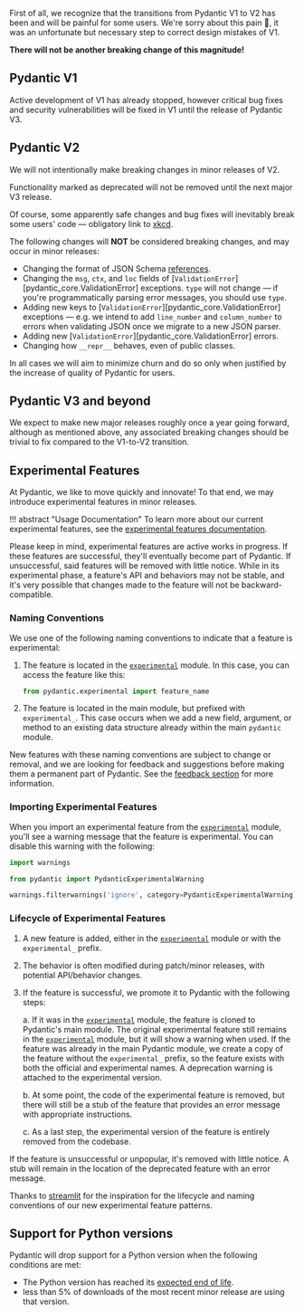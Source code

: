 First of all, we recognize that the transitions from Pydantic V1 to V2 has been and will be painful for some users.
We're sorry about this pain :pray:, it was an unfortunate but necessary step to correct design mistakes of V1.

**There will not be another breaking change of this magnitude!**

## Pydantic V1

Active development of V1 has already stopped, however critical bug fixes and security vulnerabilities will be fixed in V1 until
the release of Pydantic V3.

## Pydantic V2

We will not intentionally make breaking changes in minor releases of V2.

Functionality marked as deprecated will not be removed until the next major V3 release.

Of course, some apparently safe changes and bug fixes will inevitably break some users' code &mdash; obligatory link to [xkcd](https://xkcd.com/1172/).

The following changes will **NOT** be considered breaking changes, and may occur in minor releases:

* Changing the format of JSON Schema [references](https://json-schema.org/understanding-json-schema/structuring#dollarref).
* Changing the `msg`, `ctx`, and `loc` fields of [`ValidationError`][pydantic_core.ValidationError] exceptions. `type` will not change &mdash; if you're programmatically parsing error messages, you should use `type`.
* Adding new keys to [`ValidationError`][pydantic_core.ValidationError] exceptions &mdash; e.g. we intend to add `line_number` and `column_number` to errors when validating JSON once we migrate to a new JSON parser.
* Adding new [`ValidationError`][pydantic_core.ValidationError] errors.
* Changing how `__repr__` behaves, even of public classes.

In all cases we will aim to minimize churn and do so only when justified by the increase of quality of Pydantic for users.

## Pydantic V3 and beyond

We expect to make new major releases roughly once a year going forward, although as mentioned above, any associated breaking changes should be trivial to fix compared to the V1-to-V2 transition.

## Experimental Features

At Pydantic, we like to move quickly and innovate! To that end, we may introduce experimental features in minor releases.

!!! abstract "Usage Documentation"
    To learn more about our current experimental features, see the [experimental features documentation](./concepts/experimental.md).

Please keep in mind, experimental features are active works in progress. If these features are successful, they'll eventually become part of Pydantic. If unsuccessful, said features will be removed with little notice. While in its experimental phase, a feature's API and behaviors may not be stable, and it's very possible that changes made to the feature will not be backward-compatible.

### Naming Conventions

We use one of the following naming conventions to indicate that a feature is experimental:

1. The feature is located in the [`experimental`](api/experimental.md) module. In this case, you can access the feature like this:

    ```python {test="skip" lint="skip"}
    from pydantic.experimental import feature_name
    ```

2. The feature is located in the main module, but prefixed with `experimental_`. This case occurs when we add a new field, argument, or method to an existing data structure already within the main `pydantic` module.

New features with these naming conventions are subject to change or removal, and we are looking for feedback and suggestions before making them a permanent part of Pydantic. See the [feedback section](./concepts/experimental.md#feedback) for more information.

### Importing Experimental Features

When you import an experimental feature from the [`experimental`](api/experimental.md) module, you'll see a warning message that the feature is experimental. You can disable this warning with the following:

```python
import warnings

from pydantic import PydanticExperimentalWarning

warnings.filterwarnings('ignore', category=PydanticExperimentalWarning)
```

### Lifecycle of Experimental Features

1. A new feature is added, either in the [`experimental`](api/experimental.md) module or with the `experimental_` prefix.
2. The behavior is often modified during patch/minor releases, with potential API/behavior changes.
3. If the feature is successful, we promote it to Pydantic with the following steps:

    a. If it was in the [`experimental`](api/experimental.md) module, the feature is cloned to Pydantic's main module. The original experimental feature still remains in the [`experimental`](api/experimental.md) module, but it will show a warning when used. If the feature was already in the main Pydantic module, we create a copy of the feature without the `experimental_` prefix, so the feature exists with both the official and experimental names. A deprecation warning is attached to the experimental version.

    b. At some point, the code of the experimental feature is removed, but there will still be a stub of the feature that provides an error message with appropriate instructions.

    c. As a last step, the experimental version of the feature is entirely removed from the codebase.


If the feature is unsuccessful or unpopular, it's removed with little notice. A stub will remain in the location of the deprecated feature with an error message.

Thanks to [streamlit](https://docs.streamlit.io/develop/quick-reference/prerelease) for the inspiration for the lifecycle and naming conventions of our new experimental feature patterns.

## Support for Python versions

Pydantic will drop support for a Python version when the following conditions are met:

* The Python version has reached its [expected end of life](https://devguide.python.org/versions/).
* less than 5% of downloads of the most recent minor release are using that version.
